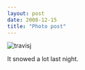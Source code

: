 ```yaml
---
layout: post
date: 2008-12-15
title: "Photo post"
---
```

![travisj](/images/e67e92e60286eda64b5dc8786971d0396c92f5fc851decbdcbfaee9ebfd5c24a.jpg)

It snowed a lot last night.